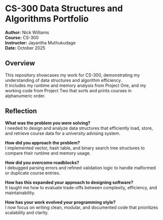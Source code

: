 # CS-300 Data Structures and Algorithms Portfolio
**Author:** Nick Williams  
**Course:** CS-300  
**Instructor:** Jayantha Muthukudage  
**Date:** October 2025  

## Overview
This repository showcases my work for CS-300, demonstrating my understanding of data structures and algorithm efficiency.  
It includes my runtime and memory analysis from Project One, and my working code from Project Two that sorts and prints courses in alphanumeric order.

## Reflection
**What was the problem you were solving?**  
I needed to design and analyze data structures that efficiently load, store, and retrieve course data for a university advising system.

**How did you approach the problem?**  
I implemented vector, hash table, and binary search tree structures to compare their runtime and memory usage.

**How did you overcome roadblocks?**  
I debugged parsing errors and refined validation logic to handle malformed or duplicate course entries.

**How has this expanded your approach to designing software?**  
It taught me how to evaluate trade-offs between complexity, efficiency, and maintainability.

**How has your work evolved your programming style?**  
I now focus on writing clean, modular, and documented code that prioritizes scalability and clarity.
